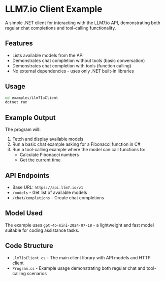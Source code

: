 # LLM7.io Client Example

A simple .NET client for interacting with the LLM7.io API, demonstrating both regular chat completions and tool-calling functionality.

## Features

- Lists available models from the API
- Demonstrates chat completion without tools (basic conversation)
- Demonstrates chat completion with tools (function calling)
- No external dependencies - uses only .NET built-in libraries

## Usage

```bash
cd examples/Llm7IoClient
dotnet run
```

## Example Output

The program will:

1. Fetch and display available models
2. Run a basic chat example asking for a Fibonacci function in C#
3. Run a tool-calling example where the model can call functions to:
   - Calculate Fibonacci numbers
   - Get the current time

## API Endpoints

- Base URL: `https://api.llm7.io/v1`
- `/models` - Get list of available models
- `/chat/completions` - Create chat completions

## Model Used

The example uses `gpt-4o-mini-2024-07-18` - a lightweight and fast model suitable for coding assistance tasks.

## Code Structure

- `Llm7IoClient.cs` - The main client library with API models and HTTP client
- `Program.cs` - Example usage demonstrating both regular chat and tool-calling scenarios
